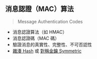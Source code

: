 ## 消息認證（MAC）算法
>Message Authentication Codes

- 消息認證算法（如 HMAC）
- 消息認證碼（MAC 碼）
- 驗證消息的真實性、完整性、不可否認性
- [雜湊 Hash](演算法/雜湊%20Hash.md) 或 [對稱金鑰 Symmetric](演算法/對稱金鑰%20Symmetric.md)